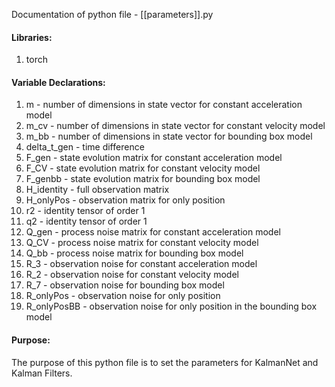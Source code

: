 Documentation of python file - [[parameters]].py


#### Libraries:
1) torch


#### Variable Declarations:
1) m - number of dimensions in state vector for constant acceleration model
2) m_cv - number of dimensions in state vector for constant velocity model
3) m_bb - number of dimensions in state vector for bounding box model
4) delta_t_gen - time difference
5) F_gen - state evolution matrix for constant acceleration model
6) F_CV - state evolution matrix for constant velocity model
7) F_genbb - state evolution matrix for bounding box model
8) H_identity - full observation matrix
9) H_onlyPos - observation matrix for only position
10) r2 - identity tensor of order 1
11) q2 - identity tensor of order 1
12) Q_gen - process noise matrix for constant acceleration model
13) Q_CV - process noise matrix for constant velocity model
14) Q_bb - process noise matrix for bounding box model
15) R_3 - observation noise for constant acceleration model
16) R_2 - observation noise for constant velocity model
17) R_7 - observation noise for bounding box model
18) R_onlyPos - observation noise for only position
19) R_onlyPosBB - observation noise for only position in the bounding box model


#### Purpose:
The purpose of this python file is to set the parameters for KalmanNet and Kalman Filters.